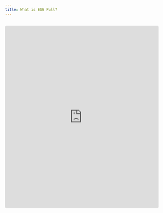 ```yaml
---
title: What is ESG Pull?
---
```


<iframe 
  src="https://svenrdz.github.io/esg-pull/" 
  width="100%" 
  height="600px" 
  frameborder="0"
  style="border:1px solid #ddd; border-radius:4px; margin:1rem 0;"
  loading="lazy"
></iframe>